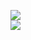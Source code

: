 [![](https://img.shields.io/badge/Made%20With-Github%20Spray-lightgrey.svg?style=for-the-badge&logo=github)](https://github.com/Annihil/github-spray#350)  
[![](https://i.imgur.com/2DrTn0Z.gif)](https://github.com/Annihil/github-spray)